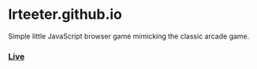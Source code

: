 # lrteeter.github.io
Simple little JavaScript browser game mimicking the classic arcade game.

### [Live](https://lrteeter.github.io)
